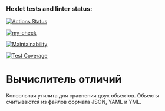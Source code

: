 ### Hexlet tests and linter status:

[![Actions Status](https://github.com/lasnick7/frontend-project-46/actions/workflows/hexlet-check.yml/badge.svg)](https://github.com/lasnick7/frontend-project-46/actions)

[![my-check](https://github.com/lasnick7/frontend-project-46/actions/workflows/my-check.yml/badge.svg)](https://github.com/lasnick7/frontend-project-46/actions/workflows/my-check.yml)

[![Maintainability](https://api.codeclimate.com/v1/badges/a4b63e860aeb5d141c1c/maintainability)](https://codeclimate.com/github/lasnick7/frontend-project-46/maintainability)

[![Test Coverage](https://api.codeclimate.com/v1/badges/a4b63e860aeb5d141c1c/test_coverage)](https://codeclimate.com/github/lasnick7/frontend-project-46/test_coverage)

# Вычислитель отличий 

Консольная утилита для сравнения двух обьектов. Обьекты считываются из файлов формата JSON, YAML и YML.

